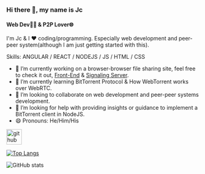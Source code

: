 ### Hi there 👋, my name is Jc
#### Web Dev👨‍💻 & P2P Lover🌐
I'm Jc & I ❤ coding/programming. Especially web development and peer-peer system(although I am just getting started with this).

Skills: ANGULAR / REACT / NODEJS / JS / HTML / CSS

- 🔭 I’m currently working on  a browser-browser file sharing site, feel free to check it out, [Front-End](https://github.com/jczasgit/pear-fs-react#readme) & [Signaling Server](https://github.com/jczasgit/pear-fs-server#readme). 
- 🌱 I’m currently learning BitTorrent Protocol & How WebTorrent works over WebRTC. 
- 👯 I’m looking to collaborate on web development and peer-peer systems development. 
- 🤔 I’m looking for help with providing insights or guidance to implement a BitTorrent client in NodeJS. 
- 😄 Pronouns: He/Him/His 


[<img src='https://cdn.jsdelivr.net/npm/simple-icons@3.0.1/icons/github.svg' alt='github' height='40'>](https://github.com/jczasgit)  

[![Top Langs](https://github-readme-stats.vercel.app/api/top-langs/?username=jczasgit)](https://github.com/anuraghazra/github-readme-stats)

![GitHub stats](https://github-readme-stats.vercel.app/api?username=jczasgit&show_icons=true)  

